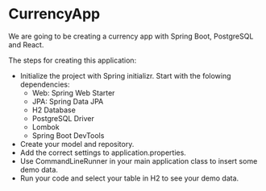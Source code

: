 # CurrencyApp

We are going to be creating a currency app with Spring Boot, PostgreSQL and React.

The steps for creating this application: 
- Initialize the project with Spring initializr. Start with the folowing dependencies:
    - Web: Spring Web Starter
    - JPA: Spring Data JPA
    - H2 Database
    - PostgreSQL Driver
    - Lombok
    - Spring Boot DevTools
- Create your model and repository. 
- Add the correct settings to application.properties. 
- Use CommandLineRunner in your main application class to insert some demo data. 
- Run your code and select your table in H2 to see your demo data. 
    
